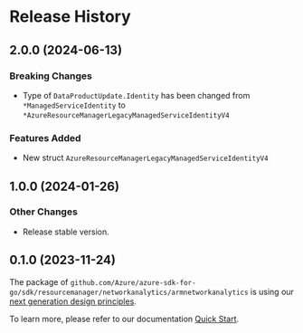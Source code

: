 # Release History

## 2.0.0 (2024-06-13)
### Breaking Changes

- Type of `DataProductUpdate.Identity` has been changed from `*ManagedServiceIdentity` to `*AzureResourceManagerLegacyManagedServiceIdentityV4`

### Features Added

- New struct `AzureResourceManagerLegacyManagedServiceIdentityV4`


## 1.0.0 (2024-01-26)
### Other Changes

- Release stable version.


## 0.1.0 (2023-11-24)

The package of `github.com/Azure/azure-sdk-for-go/sdk/resourcemanager/networkanalytics/armnetworkanalytics` is using our [next generation design principles](https://azure.github.io/azure-sdk/general_introduction.html).

To learn more, please refer to our documentation [Quick Start](https://aka.ms/azsdk/go/mgmt).